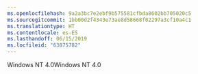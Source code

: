 ```yaml
---
ms.openlocfilehash: 9a2a3bc7e2ebf9b575581cfbda8602bb705020c5
ms.sourcegitcommit: 1bb00d2f4343e73ae8d58668f02297a3cf10a4c1
ms.translationtype: HT
ms.contentlocale: es-ES
ms.lasthandoff: 06/15/2019
ms.locfileid: "63875782"
---
```

<span data-ttu-id="9ece1-101">Windows NT 4.0</span><span class="sxs-lookup"><span data-stu-id="9ece1-101">Windows NT 4.0</span></span>